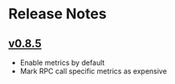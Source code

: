 # Release Notes

## [v0.8.5](https://github.com/ava-labs/coreth/releases/tag/v0.8.5)

- Enable metrics by default
- Mark RPC call specific metrics as expensive
